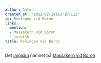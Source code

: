 ```yaml
---
author: Anton
created_at: '2012-02-19T13:18:11Z'
id: Reningen vid Boron
links:
  mention:
  - Massakern vid Boron
  - jargisk
title: Reningen vid Boron
---
```


Det [jargiska] namnet på [Massakern vid Boron].

  [jargiska]: jargisk
  [Massakern vid Boron]: Massakern_vid_Boron
